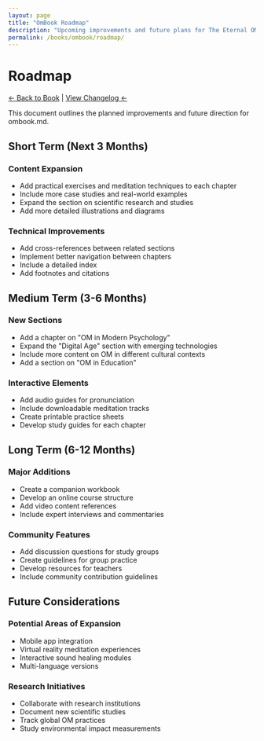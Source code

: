 ```yaml
---
layout: page
title: "OmBook Roadmap"
description: "Upcoming improvements and future plans for The Eternal OM"
permalink: /books/ombook/roadmap/
---
```


# Roadmap

[← Back to Book](/books/ombook/) | [View Changelog ←](/books/ombook/changelog/)

This document outlines the planned improvements and future direction for ombook.md.

## Short Term (Next 3 Months)

### Content Expansion
- Add practical exercises and meditation techniques to each chapter
- Include more case studies and real-world examples
- Expand the section on scientific research and studies
- Add more detailed illustrations and diagrams

### Technical Improvements
- Add cross-references between related sections
- Implement better navigation between chapters
- Include a detailed index
- Add footnotes and citations

## Medium Term (3-6 Months)

### New Sections
- Add a chapter on "OM in Modern Psychology"
- Expand the "Digital Age" section with emerging technologies
- Include more content on OM in different cultural contexts
- Add a section on "OM in Education"

### Interactive Elements
- Add audio guides for pronunciation
- Include downloadable meditation tracks
- Create printable practice sheets
- Develop study guides for each chapter

## Long Term (6-12 Months)

### Major Additions
- Create a companion workbook
- Develop an online course structure
- Add video content references
- Include expert interviews and commentaries

### Community Features
- Add discussion questions for study groups
- Create guidelines for group practice
- Develop resources for teachers
- Include community contribution guidelines

## Future Considerations

### Potential Areas of Expansion
- Mobile app integration
- Virtual reality meditation experiences
- Interactive sound healing modules
- Multi-language versions

### Research Initiatives
- Collaborate with research institutions
- Document new scientific studies
- Track global OM practices
- Study environmental impact measurements 